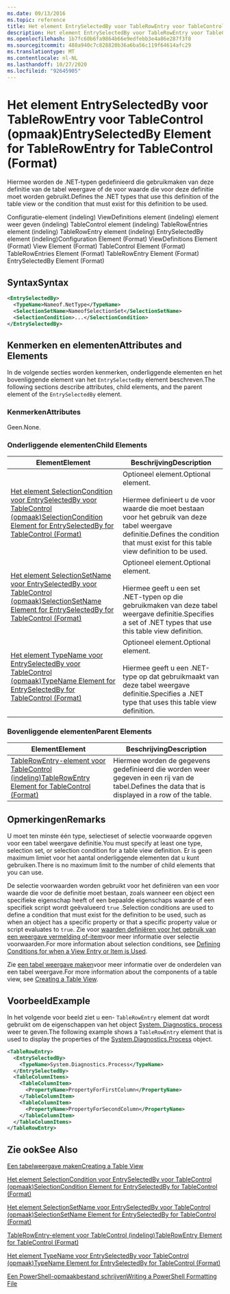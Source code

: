 ```yaml
---
ms.date: 09/13/2016
ms.topic: reference
title: Het element EntrySelectedBy voor TableRowEntry voor TableControl (opmaak)
description: Het element EntrySelectedBy voor TableRowEntry voor TableControl (opmaak)
ms.openlocfilehash: 1b7fc60b6fa9864b66e9edfebb3e4a86e287f3f8
ms.sourcegitcommit: 488a940c7c828820b36a6ba56c119f64614afc29
ms.translationtype: MT
ms.contentlocale: nl-NL
ms.lasthandoff: 10/27/2020
ms.locfileid: "92645905"
---
```

# <a name="entryselectedby-element-for-tablerowentry--for-tablecontrol-format"></a><span data-ttu-id="97ca2-103">Het element EntrySelectedBy voor TableRowEntry voor TableControl (opmaak)</span><span class="sxs-lookup"><span data-stu-id="97ca2-103">EntrySelectedBy Element for TableRowEntry  for TableControl (Format)</span></span>

<span data-ttu-id="97ca2-104">Hiermee worden de .NET-typen gedefinieerd die gebruikmaken van deze definitie van de tabel weergave of de voor waarde die voor deze definitie moet worden gebruikt.</span><span class="sxs-lookup"><span data-stu-id="97ca2-104">Defines the .NET types that use this definition of the table view or the condition that must exist for this definition to be used.</span></span>

<span data-ttu-id="97ca2-105">Configuratie-element (indeling) ViewDefinitions element (indeling) element weer geven (indeling) TableControl element (indeling) TableRowEntries element (indeling) TableRowEntry element (indeling) EntrySelectedBy element (indeling)</span><span class="sxs-lookup"><span data-stu-id="97ca2-105">Configuration Element (Format) ViewDefinitions Element (Format) View Element (Format) TableControl Element (Format) TableRowEntries Element (Format) TableRowEntry Element (Format) EntrySelectedBy Element (Format)</span></span>

## <a name="syntax"></a><span data-ttu-id="97ca2-106">Syntax</span><span class="sxs-lookup"><span data-stu-id="97ca2-106">Syntax</span></span>

```xml
<EntrySelectedBy>
  <TypeName>Nameof.NetType</TypeName>
  <SelectionSetName>NameofSelectionSet</SelectionSetName>
  <SelectionCondition>...</SelectionCondition>
</EntrySelectedBy>
```

## <a name="attributes-and-elements"></a><span data-ttu-id="97ca2-107">Kenmerken en elementen</span><span class="sxs-lookup"><span data-stu-id="97ca2-107">Attributes and Elements</span></span>

<span data-ttu-id="97ca2-108">In de volgende secties worden kenmerken, onderliggende elementen en het bovenliggende element van het `EntrySelectedBy` element beschreven.</span><span class="sxs-lookup"><span data-stu-id="97ca2-108">The following sections describe attributes, child elements, and the parent element of the `EntrySelectedBy` element.</span></span>

### <a name="attributes"></a><span data-ttu-id="97ca2-109">Kenmerken</span><span class="sxs-lookup"><span data-stu-id="97ca2-109">Attributes</span></span>

<span data-ttu-id="97ca2-110">Geen.</span><span class="sxs-lookup"><span data-stu-id="97ca2-110">None.</span></span>

### <a name="child-elements"></a><span data-ttu-id="97ca2-111">Onderliggende elementen</span><span class="sxs-lookup"><span data-stu-id="97ca2-111">Child Elements</span></span>

|<span data-ttu-id="97ca2-112">Element</span><span class="sxs-lookup"><span data-stu-id="97ca2-112">Element</span></span>|<span data-ttu-id="97ca2-113">Beschrijving</span><span class="sxs-lookup"><span data-stu-id="97ca2-113">Description</span></span>|
|-------------|-----------------|
|[<span data-ttu-id="97ca2-114">Het element SelectionCondition voor EntrySelectedBy voor TableControl (opmaak)</span><span class="sxs-lookup"><span data-stu-id="97ca2-114">SelectionCondition Element for EntrySelectedBy for TableControl (Format)</span></span>](./selectioncondition-element-for-entryselectedby-for-tablecontrol-format.md)|<span data-ttu-id="97ca2-115">Optioneel element.</span><span class="sxs-lookup"><span data-stu-id="97ca2-115">Optional element.</span></span><br /><br /> <span data-ttu-id="97ca2-116">Hiermee definieert u de voor waarde die moet bestaan voor het gebruik van deze tabel weergave definitie.</span><span class="sxs-lookup"><span data-stu-id="97ca2-116">Defines the condition that must exist for this table view definition to be used.</span></span>|
|[<span data-ttu-id="97ca2-117">Het element SelectionSetName voor EntrySelectedBy voor TableControl (opmaak)</span><span class="sxs-lookup"><span data-stu-id="97ca2-117">SelectionSetName Element for EntrySelectedBy for TableControl (Format)</span></span>](./selectionsetname-element-for-entryselectedby-for-tablecontrol-format.md)|<span data-ttu-id="97ca2-118">Optioneel element.</span><span class="sxs-lookup"><span data-stu-id="97ca2-118">Optional element.</span></span><br /><br /> <span data-ttu-id="97ca2-119">Hiermee geeft u een set .NET-typen op die gebruikmaken van deze tabel weergave definitie.</span><span class="sxs-lookup"><span data-stu-id="97ca2-119">Specifies a set of .NET types that use this table view definition.</span></span>|
|[<span data-ttu-id="97ca2-120">Het element TypeName voor EntrySelectedBy voor TableControl (opmaak)</span><span class="sxs-lookup"><span data-stu-id="97ca2-120">TypeName Element for EntrySelectedBy for TableControl (Format)</span></span>](./typename-element-for-entryselectedby-for-tablecontrol-format.md)|<span data-ttu-id="97ca2-121">Optioneel element.</span><span class="sxs-lookup"><span data-stu-id="97ca2-121">Optional element.</span></span><br /><br /> <span data-ttu-id="97ca2-122">Hiermee geeft u een .NET-type op dat gebruikmaakt van deze tabel weergave definitie.</span><span class="sxs-lookup"><span data-stu-id="97ca2-122">Specifies a .NET type that uses this table view definition.</span></span>|

### <a name="parent-elements"></a><span data-ttu-id="97ca2-123">Bovenliggende elementen</span><span class="sxs-lookup"><span data-stu-id="97ca2-123">Parent Elements</span></span>

|<span data-ttu-id="97ca2-124">Element</span><span class="sxs-lookup"><span data-stu-id="97ca2-124">Element</span></span>|<span data-ttu-id="97ca2-125">Beschrijving</span><span class="sxs-lookup"><span data-stu-id="97ca2-125">Description</span></span>|
|-------------|-----------------|
|[<span data-ttu-id="97ca2-126">TableRowEntry-element voor TableControl (indeling)</span><span class="sxs-lookup"><span data-stu-id="97ca2-126">TableRowEntry Element for TableControl (Format)</span></span>](./tablerowentry-element-for-tablerowentries-for-tablecontrol-format.md)|<span data-ttu-id="97ca2-127">Hiermee worden de gegevens gedefinieerd die worden weer gegeven in een rij van de tabel.</span><span class="sxs-lookup"><span data-stu-id="97ca2-127">Defines the data that is displayed in a row of the table.</span></span>|

## <a name="remarks"></a><span data-ttu-id="97ca2-128">Opmerkingen</span><span class="sxs-lookup"><span data-stu-id="97ca2-128">Remarks</span></span>

<span data-ttu-id="97ca2-129">U moet ten minste één type, selectieset of selectie voorwaarde opgeven voor een tabel weergave definitie.</span><span class="sxs-lookup"><span data-stu-id="97ca2-129">You must specify at least one type, selection set, or selection condition for a table view definition.</span></span> <span data-ttu-id="97ca2-130">Er is geen maximum limiet voor het aantal onderliggende elementen dat u kunt gebruiken.</span><span class="sxs-lookup"><span data-stu-id="97ca2-130">There is no maximum limit to the number of child elements that you can use.</span></span>

<span data-ttu-id="97ca2-131">De selectie voorwaarden worden gebruikt voor het definiëren van een voor waarde die voor de definitie moet bestaan, zoals wanneer een object een specifieke eigenschap heeft of een bepaalde eigenschaps waarde of een specifiek script wordt geëvalueerd `true` .</span><span class="sxs-lookup"><span data-stu-id="97ca2-131">Selection conditions are used to define a condition that must exist for the definition to be used, such as when an object has a specific property or that a specific property value or script evaluates to `true`.</span></span> <span data-ttu-id="97ca2-132">Zie voor [waarden definiëren voor het gebruik van een weergave vermelding of-item](./defining-conditions-for-displaying-data.md)voor meer informatie over selectie voorwaarden.</span><span class="sxs-lookup"><span data-stu-id="97ca2-132">For more information about selection conditions, see [Defining Conditions for when a View Entry or Item is Used](./defining-conditions-for-displaying-data.md).</span></span>

<span data-ttu-id="97ca2-133">Zie [een tabel weergave maken](./creating-a-table-view.md)voor meer informatie over de onderdelen van een tabel weergave.</span><span class="sxs-lookup"><span data-stu-id="97ca2-133">For more information about the components of a table view, see [Creating a Table View](./creating-a-table-view.md).</span></span>

## <a name="example"></a><span data-ttu-id="97ca2-134">Voorbeeld</span><span class="sxs-lookup"><span data-stu-id="97ca2-134">Example</span></span>

<span data-ttu-id="97ca2-135">In het volgende voor beeld ziet u een- `TableRowEntry` element dat wordt gebruikt om de eigenschappen van het object [System. Diagnostics. process](/dotnet/api/System.Diagnostics.Process) weer te geven.</span><span class="sxs-lookup"><span data-stu-id="97ca2-135">The following example shows a `TableRowEntry` element that is used to display the properties of the [System.Diagnostics.Process](/dotnet/api/System.Diagnostics.Process) object.</span></span>

```xml
<TableRowEntry>
  <EntrySelectedBy>
    <TypeName>System.Diagnostics.Process</TypeName>
  </EntrySelectedBy>
  <TableColumnItems>
    <TableColumnItem>
      <PropertyName>PropertyForFirstColumn</PropertyName>
    </TableColumnItem>
    <TableColumnItem>
      <PropertyName>PropertyForSecondColumn</PropertyName>
    </TableColumnItem>
  </TableColumnItems>
</TableRowEntry>
```

## <a name="see-also"></a><span data-ttu-id="97ca2-136">Zie ook</span><span class="sxs-lookup"><span data-stu-id="97ca2-136">See Also</span></span>

[<span data-ttu-id="97ca2-137">Een tabelweergave maken</span><span class="sxs-lookup"><span data-stu-id="97ca2-137">Creating a Table View</span></span>](./creating-a-table-view.md)

[<span data-ttu-id="97ca2-138">Het element SelectionCondition voor EntrySelectedBy voor TableControl (opmaak)</span><span class="sxs-lookup"><span data-stu-id="97ca2-138">SelectionCondition Element for EntrySelectedBy for TableControl (Format)</span></span>](./selectioncondition-element-for-entryselectedby-for-tablecontrol-format.md)

[<span data-ttu-id="97ca2-139">Het element SelectionSetName voor EntrySelectedBy voor TableControl (opmaak)</span><span class="sxs-lookup"><span data-stu-id="97ca2-139">SelectionSetName Element for EntrySelectedBy for TableControl (Format)</span></span>](./selectionsetname-element-for-entryselectedby-for-tablecontrol-format.md)

[<span data-ttu-id="97ca2-140">TableRowEntry-element voor TableControl (indeling)</span><span class="sxs-lookup"><span data-stu-id="97ca2-140">TableRowEntry Element for TableControl (Format)</span></span>](./tablerowentry-element-for-tablerowentries-for-tablecontrol-format.md)

[<span data-ttu-id="97ca2-141">Het element TypeName voor EntrySelectedBy voor TableControl (opmaak)</span><span class="sxs-lookup"><span data-stu-id="97ca2-141">TypeName Element for EntrySelectedBy for TableControl (Format)</span></span>](./typename-element-for-entryselectedby-for-tablecontrol-format.md)

[<span data-ttu-id="97ca2-142">Een PowerShell-opmaakbestand schrijven</span><span class="sxs-lookup"><span data-stu-id="97ca2-142">Writing a PowerShell Formatting File</span></span>](./writing-a-powershell-formatting-file.md)

